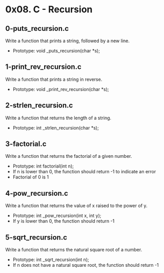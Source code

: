 # 0x08. C - Recursion

## 0-puts_recursion.c
Write a function that prints a string, followed by a new line.

- Prototype: void _puts_recursion(char *s);

## 1-print_rev_recursion.c
Write a function that prints a string in reverse.

- Prototype: void _print_rev_recursion(char *s);

## 2-strlen_recursion.c
Write a function that returns the length of a string.

- Prototype: int _strlen_recursion(char *s);

## 3-factorial.c
Write a function that returns the factorial of a given number.

- Prototype: int factorial(int n);
- If n is lower than 0, the function should return -1 to indicate an error
- Factorial of 0 is 1

## 4-pow_recursion.c
Write a function that returns the value of x raised to the power of y.

- Prototype: int _pow_recursion(int x, int y);
- If y is lower than 0, the function should return -1

## 5-sqrt_recursion.c
Write a function that returns the natural square root of a number.

- Prototype: int _sqrt_recursion(int n);
- If n does not have a natural square root, the function should return -1
